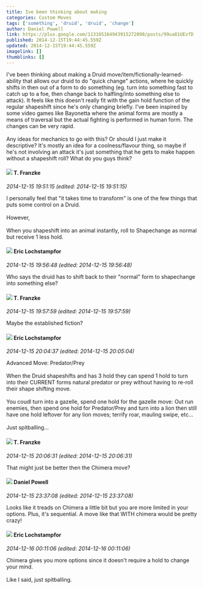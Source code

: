 ```yaml
---
title: Ive been thinking about making
categories: Custom Moves
tags: ['something', 'druid', 'druid', 'change']
author: Daniel Powell
link: https://plus.google.com/113165164943915272090/posts/99ua81UEvfD
published: 2014-12-15T19:44:45.559Z
updated: 2014-12-15T19:44:45.559Z
imagelink: []
thumblinks: []
---
```


I&#39;ve been thinking about making a Druid move/item/fictionally-learned-ability that allows our druid to do &quot;quick change&quot; actions, where he quickly shifts in then out of a form to do something (eg. turn into something fast to catch up to a foe, then change back to halfling/into something else to attack). It feels like this doesn&#39;t really fit with the gain hold function of the regular shapeshift since he&#39;s only changing briefly. I&#39;ve been inspired by some video games like Bayonetta where the animal forms are mostly a means of traversal but the actual fighting is performed in human form. The changes can be very rapid.<br /><br />Any ideas for mechanics to go with this? Or should I just make it descriptive? It&#39;s mostly an idea for a coolness/flavour thing, so maybe if he&#39;s not involving an attack it&#39;s just something that he gets to make happen without a shapeshift roll? What do you guys think?
<div id='comment z12eg1ejpojtgvrtk22ywrkjdp2edf1ye04'>
  <h4><img src='{{site.baseurl}}//images/avatars/110330901807759406775_photo.jpg'> T. Franzke</h4>
      <p><cite>2014-12-15 19:51:15 (edited: 2014-12-15 19:51:15)</cite></p>
        <p>I personally feel that &quot;it takes time to transform&quot; is one of the few things that puts some control on a Druid. <br /><br />However, <br /><br />When you shapeshift into an animal instantly, roll to Shapechange as normal but receive 1 less hold. </p>
</div>
        

<div id='comment z12eg1ejpojtgvrtk22ywrkjdp2edf1ye04'>
  <h4><img src='{{site.baseurl}}//images/avatars/104811112088336879051_photo.jpg'> Eric Lochstampfor</h4>
      <p><cite>2014-12-15 19:56:48 (edited: 2014-12-15 19:56:48)</cite></p>
        <p>Who says the druid has to shift back to their &quot;normal&quot; form to shapechange into something else?</p>
</div>
        

<div id='comment z12eg1ejpojtgvrtk22ywrkjdp2edf1ye04'>
  <h4><img src='{{site.baseurl}}//images/avatars/110330901807759406775_photo.jpg'> T. Franzke</h4>
      <p><cite>2014-12-15 19:57:59 (edited: 2014-12-15 19:57:59)</cite></p>
        <p>Maybe the established fiction?</p>
</div>
        

<div id='comment z12eg1ejpojtgvrtk22ywrkjdp2edf1ye04'>
  <h4><img src='{{site.baseurl}}//images/avatars/104811112088336879051_photo.jpg'> Eric Lochstampfor</h4>
      <p><cite>2014-12-15 20:04:37 (edited: 2014-12-15 20:05:04)</cite></p>
        <p>Advanced Move: Predator/Prey<br /><br />When the Druid shapeshifts and has 3 hold they can spend 1 hold to turn into their CURRENT forms natural predator or prey without having to re-roll their shape shifting move.<br /><br />You coudl turn into a gazelle, spend one hold for the gazelle move: Out run enemies, then spend one hold for Predator/Prey and turn into a lion then still have one hold leftover for any lion moves; terrify roar, mauling swipe, etc...<br /><br />Just spitballing...</p>
</div>
        

<div id='comment z12eg1ejpojtgvrtk22ywrkjdp2edf1ye04'>
  <h4><img src='{{site.baseurl}}//images/avatars/110330901807759406775_photo.jpg'> T. Franzke</h4>
      <p><cite>2014-12-15 20:06:31 (edited: 2014-12-15 20:06:31)</cite></p>
        <p>That might just be better then the Chimera move? </p>
</div>
        

<div id='comment z12eg1ejpojtgvrtk22ywrkjdp2edf1ye04'>
  <h4><img src='{{site.baseurl}}//images/avatars/113165164943915272090_photo.jpg'> Daniel Powell</h4>
      <p><cite>2014-12-15 23:37:08 (edited: 2014-12-15 23:37:08)</cite></p>
        <p>Looks like it treads on Chimera a little bit but you are more limited in your options. Plus, it&#39;s sequential. A move like that WITH chimera would be pretty crazy!</p>
</div>
        

<div id='comment z12eg1ejpojtgvrtk22ywrkjdp2edf1ye04'>
  <h4><img src='{{site.baseurl}}//images/avatars/104811112088336879051_photo.jpg'> Eric Lochstampfor</h4>
      <p><cite>2014-12-16 00:11:06 (edited: 2014-12-16 00:11:06)</cite></p>
        <p>Chimera gives you more options since it doesn&#39;t require a hold to change your mind.<br /><br />Like I said, just spitballing.</p>
</div>
        